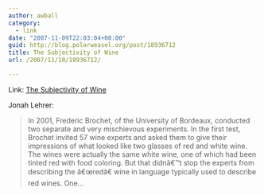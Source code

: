```yaml
---
author: awball
category:
  - link
date: "2007-11-09T22:03:04+00:00"
guid: http://blog.polarweasel.org/post/18936712
title: The Subjectivity of Wine
url: /2007/11/10/18936712/

---
```

Link: [The Subjectivity of Wine](http://scienceblogs.com/cortex/2007/11/the_subjectivity_of_wine.php)

Jonah Lehrer:

> In 2001, Frederic Brochet, of the University of Bordeaux, conducted two separate and very mischievous experiments. In the first test, Brochet invited 57 wine experts and asked them to give their impressions of what looked like two glasses of red and white wine. The wines were actually the same white wine, one of which had been tinted red with food coloring. But that didnâ€™t stop the experts from describing the â€œredâ€ wine in language typically used to describe red wines. One…
